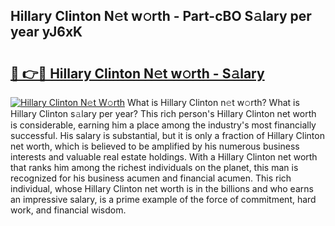 ## Hillary Clinton N𝚎t w𝚘rth - Part-cBO S𝚊lary per year yJ6xK

# <h2><a href="http://gc4579.nevu.top/?p=Hillary+Clinton">🔗 👉🔴 Hillary Clinton N𝚎t w𝚘rth - S𝚊lary</a></h2>

[![Hillary Clinton N𝚎t W𝚘rth](https://i.imgur.com/Oavwk0R.jpeg)](http://gc4579.nevu.top/?p=Hillary+Clinton)
What is Hillary Clinton n𝚎t w𝚘rth? What is Hillary Clinton s𝚊lary per year?
This rich person's Hillary Clinton net worth is considerable, earning him a place among the industry's most financially successful. His salary is substantial, but it is only a fraction of Hillary Clinton net worth, which is believed to be amplified by his numerous business interests and valuable real estate holdings. With a Hillary Clinton net worth that ranks him among the richest individuals on the planet, this man is recognized for his business acumen and financial acumen. This rich individual, whose Hillary Clinton net worth is in the billions and who earns an impressive salary, is a prime example of the force of commitment, hard work, and financial wisdom.
